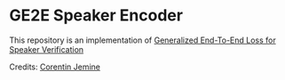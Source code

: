 # GE2E Speaker Encoder
This repository is an implementation of [Generalized End-To-End Loss for Speaker Verification ](https://arxiv.org/pdf/1710.10467.pdf) 



Credits: 
[Corentin Jemine](https://github.com/CorentinJ) 
